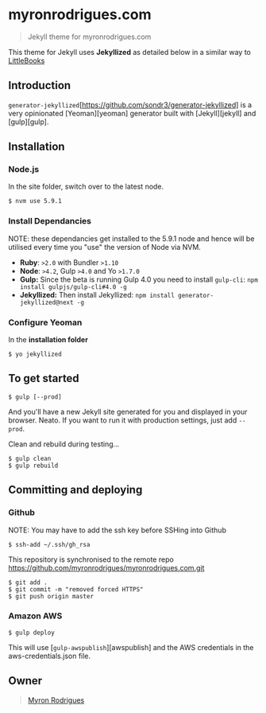 # myronrodrigues.com

> Jekyll theme for myronrodrigues.com

This theme for Jekyll uses __Jekyllized__ as detailed below in a similar way to [LittleBooks](littlebooks.github.io)

## Introduction

`generator-jekyllized`[https://github.com/sondr3/generator-jekyllized] is a very opinionated [Yeoman][yeoman] generator built with [Jekyll][jekyll] and [gulp][gulp].

## Installation

### Node.js
In the site folder, switch over to the latest node.
```
$ nvm use 5.9.1
```
### Install Dependancies
NOTE: these dependancies get installed to the 5.9.1 node and hence will be utilised every time you "use" the version of Node via NVM.
* **Ruby**: `>2.0` with Bundler `>1.10`
* **Node**: `>4.2`, Gulp `>4.0` and Yo `>1.7.0`
* **Gulp:** Since the beta is running Gulp 4.0 you need to install `gulp-cli`:
  `npm install gulpjs/gulp-cli#4.0 -g`
* **Jekyllized:** Then install Jekyllized: `npm install
  generator-jekyllized@next -g`

### Configure Yeoman
In the __installation folder__
```
$ yo jekyllized
```
## To get started

```
$ gulp [--prod]
```
And you'll have a new Jekyll site generated for you and displayed in your
browser. Neato. If you want to run it with production settings, just add
`--prod`.

Clean and rebuild during testing...
```
$ gulp clean
$ gulp rebuild
```

## Committing and deploying

### Github
NOTE: You may have to add the ssh key before SSHing into Github

```
$ ssh-add ~/.ssh/gh_rsa
```
This repository is synchronised to the remote repo https://github.com/myronrodrigues/myronrodrigues.com.git

```
$ git add .
$ git commit -m "removed forced HTTPS"
$ git push origin master
```
### Amazon AWS
```
$ gulp deploy
```
This will use [`gulp-awspublish`][awspublish] and the AWS credentials in the aws-credentials.json file.

## Owner

> [Myron Rodrigues](myronrodrigues.com)
